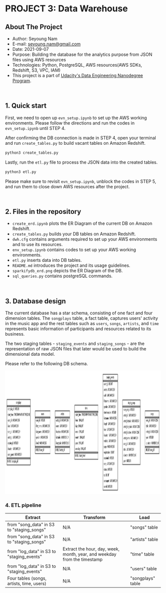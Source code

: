# PROJECT 3: Data Warehouse

## About The Project

- Author: Seyoung Nam
- E-mail: seyoung.nam@gmail.com
- Date: 2021-09-07
- Purpose: Building the database for the analytics purpose from JSON files using AWS resources
- Technologies: Python, PostgreSQL, AWS resources(AWS SDKs, Redshift, S3, VPC, IAM)
- This project is a part of <a href="https://www.udacity.com/course/data-engineer-nanodegree--nd027" target="_blank">Udacity's Data Engineering Nanodegree Program</a>.

<br>

## 1. Quick start

First, we need to open up `evn_setup.ipynb` to set up the AWS working environments. Please follow the directions and run the codes in `evn_setup.ipynb` until STEP 4.

After confirming the DB connection is made in STEP 4, open your terminal and run `create_tables.py` to build vacant tables on Amazon Redshift.

```py
python3 create_tables.py
```

Lastly, run the `etl.py` file to process the JSON data into the created tables.

```py
python3 etl.py
```

Please make sure to revisit `evn_setup.ipynb`, unblock the codes in STEP 5, and run them to close down AWS resources after the project.

<br>

## 2. Files in the repository

- `create_erd.ipynb` plots the ER Diagram of the current DB on Amazon Redshift.
- `create_tables.py` builds your DB tables on Amazon Redshift.
- `dwh.cfg` contains arguments required to set up your AWS environments and to use its resources.
- `env_setup.ipynb` contains codes to set up your AWS working environments.
- `etl.py` inserts data into DB tables.
- `README.md` introduces the project and its usage guidelines.
- `sparkifydb_erd.png` depicts the ER Diagram of the DB.
- `sql_queries.py` contains postgreSQL commands.

<br>

## 3. Database design

The current database has a star schema, consisting of one fact and four dimension tables. The `songplays` table, a fact table, captures users' activity in the music app and the rest tables such as `users`, `songs`, `artists`, and `time` represents basic information of participants and resources related to its business.

The two staging tables - `staging_events` and `staging_songs` - are the representation of raw JSON files that later would be used to build the dimensional data model.

Please refer to the following DB schema.

<img src="sparkifydb_erd.png" alt="ERD" height="400">

<br>

### 4. ETL pipeline

| Extract             | Transform   | Load             |  
| ------------------- | ----------- | ---------------- |
| from "song_data" in S3 to "staging_songs" | N/A         | "songs" table    |
| from "song_data" in S3 to "staging_songs" | N/A         | "artists" table  |
| from "log_data" in S3 to "staging_events" | Extract the hour, day, week, month, year, and weekday from the timestamp | "time" table     |
| from "log_data" in S3 to "staging_events" | N/A         | "users" table     |
| Four tables (songs, artists, time, users)  | N/A         | "songplays" table     |

<br>


